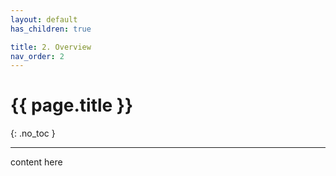 ```yaml
---
layout: default
has_children: true

title: 2. Overview
nav_order: 2
---
```


# {{ page.title }}

{: .no_toc }



---

content here

